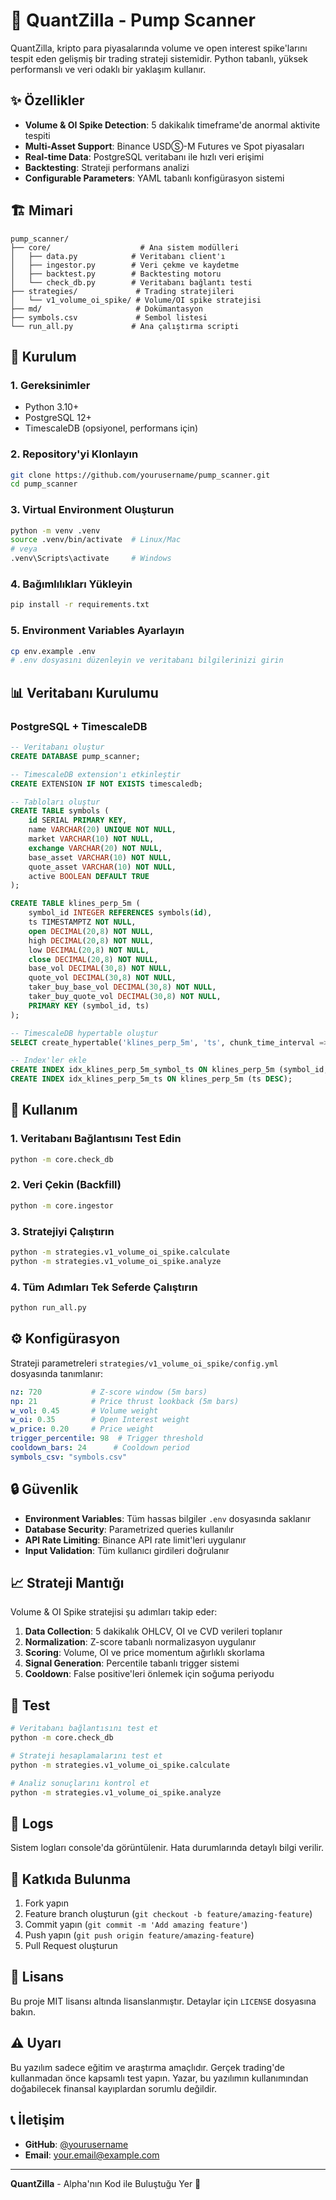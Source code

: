 # 🚀 QuantZilla - Pump Scanner

QuantZilla, kripto para piyasalarında volume ve open interest spike'larını tespit eden gelişmiş bir trading strateji sistemidir. Python tabanlı, yüksek performanslı ve veri odaklı bir yaklaşım kullanır.

## ✨ Özellikler

- **Volume & OI Spike Detection**: 5 dakikalık timeframe'de anormal aktivite tespiti
- **Multi-Asset Support**: Binance USDⓈ-M Futures ve Spot piyasaları
- **Real-time Data**: PostgreSQL veritabanı ile hızlı veri erişimi
- **Backtesting**: Strateji performans analizi
- **Configurable Parameters**: YAML tabanlı konfigürasyon sistemi

## 🏗️ Mimari

```
pump_scanner/
├── core/                    # Ana sistem modülleri
│   ├── data.py            # Veritabanı client'ı
│   ├── ingestor.py        # Veri çekme ve kaydetme
│   ├── backtest.py        # Backtesting motoru
│   └── check_db.py        # Veritabanı bağlantı testi
├── strategies/             # Trading stratejileri
│   └── v1_volume_oi_spike/ # Volume/OI spike stratejisi
├── md/                     # Dokümantasyon
├── symbols.csv             # Sembol listesi
└── run_all.py             # Ana çalıştırma scripti
```

## 🚀 Kurulum

### 1. Gereksinimler

- Python 3.10+
- PostgreSQL 12+
- TimescaleDB (opsiyonel, performans için)

### 2. Repository'yi Klonlayın

```bash
git clone https://github.com/yourusername/pump_scanner.git
cd pump_scanner
```

### 3. Virtual Environment Oluşturun

```bash
python -m venv .venv
source .venv/bin/activate  # Linux/Mac
# veya
.venv\Scripts\activate     # Windows
```

### 4. Bağımlılıkları Yükleyin

```bash
pip install -r requirements.txt
```

### 5. Environment Variables Ayarlayın

```bash
cp env.example .env
# .env dosyasını düzenleyin ve veritabanı bilgilerinizi girin
```

## 📊 Veritabanı Kurulumu

### PostgreSQL + TimescaleDB

```sql
-- Veritabanı oluştur
CREATE DATABASE pump_scanner;

-- TimescaleDB extension'ı etkinleştir
CREATE EXTENSION IF NOT EXISTS timescaledb;

-- Tabloları oluştur
CREATE TABLE symbols (
    id SERIAL PRIMARY KEY,
    name VARCHAR(20) UNIQUE NOT NULL,
    market VARCHAR(10) NOT NULL,
    exchange VARCHAR(20) NOT NULL,
    base_asset VARCHAR(10) NOT NULL,
    quote_asset VARCHAR(10) NOT NULL,
    active BOOLEAN DEFAULT TRUE
);

CREATE TABLE klines_perp_5m (
    symbol_id INTEGER REFERENCES symbols(id),
    ts TIMESTAMPTZ NOT NULL,
    open DECIMAL(20,8) NOT NULL,
    high DECIMAL(20,8) NOT NULL,
    low DECIMAL(20,8) NOT NULL,
    close DECIMAL(20,8) NOT NULL,
    base_vol DECIMAL(30,8) NOT NULL,
    quote_vol DECIMAL(30,8) NOT NULL,
    taker_buy_base_vol DECIMAL(30,8) NOT NULL,
    taker_buy_quote_vol DECIMAL(30,8) NOT NULL,
    PRIMARY KEY (symbol_id, ts)
);

-- TimescaleDB hypertable oluştur
SELECT create_hypertable('klines_perp_5m', 'ts', chunk_time_interval => INTERVAL '1 day');

-- Index'ler ekle
CREATE INDEX idx_klines_perp_5m_symbol_ts ON klines_perp_5m (symbol_id, ts DESC);
CREATE INDEX idx_klines_perp_5m_ts ON klines_perp_5m (ts DESC);
```

## 🎯 Kullanım

### 1. Veritabanı Bağlantısını Test Edin

```bash
python -m core.check_db
```

### 2. Veri Çekin (Backfill)

```bash
python -m core.ingestor
```

### 3. Stratejiyi Çalıştırın

```bash
python -m strategies.v1_volume_oi_spike.calculate
python -m strategies.v1_volume_oi_spike.analyze
```

### 4. Tüm Adımları Tek Seferde Çalıştırın

```bash
python run_all.py
```

## ⚙️ Konfigürasyon

Strateji parametreleri `strategies/v1_volume_oi_spike/config.yml` dosyasında tanımlanır:

```yaml
nz: 720           # Z-score window (5m bars)
np: 21            # Price thrust lookback (5m bars)
w_vol: 0.45       # Volume weight
w_oi: 0.35        # Open Interest weight
w_price: 0.20     # Price weight
trigger_percentile: 98  # Trigger threshold
cooldown_bars: 24      # Cooldown period
symbols_csv: "symbols.csv"
```

## 🔒 Güvenlik

- **Environment Variables**: Tüm hassas bilgiler `.env` dosyasında saklanır
- **Database Security**: Parametrized queries kullanılır
- **API Rate Limiting**: Binance API rate limit'leri uygulanır
- **Input Validation**: Tüm kullanıcı girdileri doğrulanır

## 📈 Strateji Mantığı

Volume & OI Spike stratejisi şu adımları takip eder:

1. **Data Collection**: 5 dakikalık OHLCV, OI ve CVD verileri toplanır
2. **Normalization**: Z-score tabanlı normalizasyon uygulanır
3. **Scoring**: Volume, OI ve price momentum ağırlıklı skorlama
4. **Signal Generation**: Percentile tabanlı trigger sistemi
5. **Cooldown**: False positive'leri önlemek için soğuma periyodu

## 🧪 Test

```bash
# Veritabanı bağlantısını test et
python -m core.check_db

# Strateji hesaplamalarını test et
python -m strategies.v1_volume_oi_spike.calculate

# Analiz sonuçlarını kontrol et
python -m strategies.v1_volume_oi_spike.analyze
```

## 📝 Logs

Sistem logları console'da görüntülenir. Hata durumlarında detaylı bilgi verilir.

## 🤝 Katkıda Bulunma

1. Fork yapın
2. Feature branch oluşturun (`git checkout -b feature/amazing-feature`)
3. Commit yapın (`git commit -m 'Add amazing feature'`)
4. Push yapın (`git push origin feature/amazing-feature`)
5. Pull Request oluşturun

## 📄 Lisans

Bu proje MIT lisansı altında lisanslanmıştır. Detaylar için `LICENSE` dosyasına bakın.

## ⚠️ Uyarı

Bu yazılım sadece eğitim ve araştırma amaçlıdır. Gerçek trading'de kullanmadan önce kapsamlı test yapın. Yazar, bu yazılımın kullanımından doğabilecek finansal kayıplardan sorumlu değildir.

## 📞 İletişim

- **GitHub**: [@yourusername](https://github.com/yourusername)
- **Email**: your.email@example.com

---

**QuantZilla** - Alpha'nın Kod ile Buluştuğu Yer 🚀
